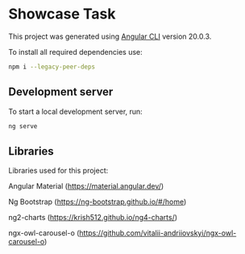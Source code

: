 # Showcase Task

This project was generated using [Angular CLI](https://github.com/angular/angular-cli) version 20.0.3.

To install all required dependencies use:

```bash
npm i --legacy-peer-deps
```

## Development server

To start a local development server, run:

```bash
ng serve
```
## Libraries

Libraries used for this project:

Angular Material (https://material.angular.dev/)

Ng Bootstrap (https://ng-bootstrap.github.io/#/home)

ng2-charts (https://krish512.github.io/ng4-charts/)

ngx-owl-carousel-o (https://github.com/vitalii-andriiovskyi/ngx-owl-carousel-o)
